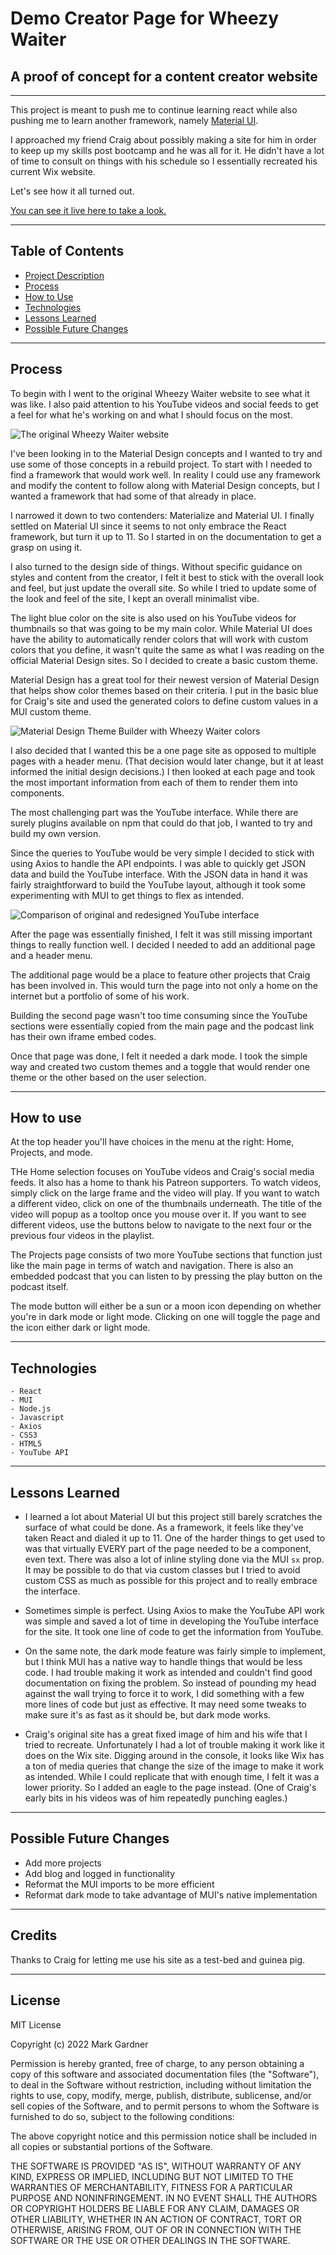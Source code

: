 # Demo Creator Page for Wheezy Waiter

## A proof of concept for a content creator website


___


This project is meant to push me to continue learning react while also pushing me to learn another framework, namely [Material UI](https://mui.com/).

I approached my friend Craig about possibly making a site for him in order to keep up my skills post bootcamp and he was all for it. He didn't have a lot of time to consult on things with his schedule so I essentially recreated his current Wix website.

Let's see how it all turned out.

[You can see it live here to take a look. ](https://markgatx.github.io/wheezywaiter/)


___

## Table of Contents
- [Project Description](#Description)
- [Process](#Process)
- [How to Use](#How-to-use)
- [Technologies](#Technologies)
- [Lessons Learned](#Lessons-Learned)
- [Possible Future Changes](#Possible-Future-Changes)

___

## Process

To begin with I went to the original Wheezy Waiter website to see what it was like. I also paid attention to his YouTube videos and social feeds to get a feel for what he's working on and what I should focus on the most.

![The original Wheezy Waiter website](./src/images/readmeImg/ww_site_screenshot.jpg)

I've been looking in to the Material Design concepts and I wanted to try and use some of those concepts in a rebuild project. To start with I needed to find a framework that would work well. In reality I could use any framework and modify the content to follow along with Material Design concepts, but I wanted a framework that had some of that already in place.

I narrowed it down to two contenders: Materialize and Material UI. I finally settled on Material UI since it seems to not only embrace the React framework, but turn it up to 11. So I started in on the documentation to get a grasp on using it.

I also turned to the design side of things. Without specific guidance on styles and content from the creator, I felt it best to stick with the overall look and feel, but just update the overall site. So while I tried to update some of the look and feel of the site, I kept an overall minimalist vibe.

The light blue color on the site is also used on his YouTube videos for thumbnails so that was going to be my main color. While Material UI does have the ability to automatically render colors that will work with custom colors that you define, it wasn't quite the same as what I was reading on the official Material Design sites. So I decided to create a basic custom theme.

Material Design has a great tool for their newest version of Material Design that helps show color themes based on their criteria. I put in the basic blue for Craig's site and used the generated colors to define custom values in a MUI custom theme.

![Material Design Theme Builder with Wheezy Waiter colors](./src/images/readmeImg/material_design_colors.jpg)

I also decided that I wanted this be a one page site as opposed to multiple pages with a header menu. (That decision would later change, but it at least informed the initial design decisions.) I then looked at each page and took the most important information from each of them to render them into components. 

The most challenging part was the YouTube interface. While there are surely plugins available on npm that could do that job, I wanted to try and build my own version. 

Since the queries to YouTube would be very simple I decided to stick with using Axios to handle the API endpoints. I was able to quickly get JSON data and build the YouTube interface. With the JSON data in hand it was fairly straightforward to build the YouTube layout, although it took some experimenting with MUI to get things to flex as intended. 

![Comparison of original and redesigned YouTube interface](./src/images/readmeImg/yt_interface.jpg)

After the page was essentially finished, I felt it was still missing important things to really function well. I decided I needed to add an additional page and a header menu.

The additional page would be a place to feature other projects that Craig has been involved in. This would turn the page into not only a home on the internet but a portfolio of some of his work.

Building the second page wasn't too time consuming since the YouTube sections were essentially copied from the main page and the podcast link has their own iframe embed codes.

Once that page was done, I felt it needed a dark mode. I took the simple way and created two custom themes and a toggle that would render one theme or the other based on the user selection.

___

## How to use

At the top header you'll have choices in the menu at the right: Home, Projects, and mode.

THe Home selection focuses on YouTube videos and Craig's social media feeds. It also has a home to thank his Patreon supporters. To watch videos, simply click on the large frame and the video will play. If you want to watch a different video, click on one of the thumbnails underneath. The title of the video will popup as a tooltop once you mouse over it. If you want to see different videos, use the buttons below to navigate to the next four or the previous four videos in the playlist.

The Projects page consists of two more YouTube sections that function just like the main page in terms of watch and navigation. There is also an embedded podcast that you can listen to by pressing the play button on the podcast itself.

The mode button will either be a sun or a moon icon depending on whether you're in dark mode or light mode. Clicking on one will toggle the page and the icon either dark or light mode.

___

## Technologies

    - React
    - MUI
    - Node.js
    - Javascript
    - Axios
    - CSS3
    - HTML5
    - YouTube API

___


## Lessons Learned

- I learned a lot about Material UI but this project still barely scratches the surface of what could be done. As a framework, it feels like they've taken React and dialed it up to 11. One of the harder things to get used to was that virtually EVERY part of the page needed to be a component, even text. There was also a lot of inline styling done via the MUI `sx` prop. It may be possible to do that via custom classes but I tried to avoid custom CSS as much as possible for this project and to really embrace the interface.

- Sometimes simple is perfect. Using Axios to make the YouTube API work was simple and saved a lot of time in developing the YouTube interface for the site. It took one line of code to get the information from YouTube.

- On the same note, the dark mode feature was fairly simple to implement, but I think MUI has a native way to handle things that would be less code. I had trouble making it work as intended and couldn't find good documentation on fixing the problem. So instead of pounding my head against the wall trying to force it to work, I did something with a few more lines of code but just as effective. It may need some tweaks to make sure it's as fast as it should be, but dark mode works.

- Craig's original site has a great fixed image of him and his wife that I tried to recreate. Unfortunately I had a lot of trouble making it work like it does on the Wix site. Digging around in the console, it looks like Wix has a ton of media queries that change the size of the image to make it work as intended. While I could replicate that with enough time, I felt it was a lower priority. So I added an eagle to the page instead. (One of Craig's early bits in his videos was of him repeatedly punching eagles.)

 ___

## Possible Future Changes

- Add more projects
- Add blog and logged in functionality
- Reformat the MUI imports to be more efficient
- Reformat dark mode to take advantage of MUI's native implementation

___


## Credits
Thanks to Craig for letting me use his site as a test-bed and guinea pig. 

___


## License

MIT License

Copyright (c) 2022 Mark Gardner

Permission is hereby granted, free of charge, to any person obtaining a copy
of this software and associated documentation files (the "Software"), to deal
in the Software without restriction, including without limitation the rights
to use, copy, modify, merge, publish, distribute, sublicense, and/or sell
copies of the Software, and to permit persons to whom the Software is
furnished to do so, subject to the following conditions:

The above copyright notice and this permission notice shall be included in all
copies or substantial portions of the Software.

THE SOFTWARE IS PROVIDED "AS IS", WITHOUT WARRANTY OF ANY KIND, EXPRESS OR
IMPLIED, INCLUDING BUT NOT LIMITED TO THE WARRANTIES OF MERCHANTABILITY,
FITNESS FOR A PARTICULAR PURPOSE AND NONINFRINGEMENT. IN NO EVENT SHALL THE
AUTHORS OR COPYRIGHT HOLDERS BE LIABLE FOR ANY CLAIM, DAMAGES OR OTHER
LIABILITY, WHETHER IN AN ACTION OF CONTRACT, TORT OR OTHERWISE, ARISING FROM,
OUT OF OR IN CONNECTION WITH THE SOFTWARE OR THE USE OR OTHER DEALINGS IN THE
SOFTWARE.
